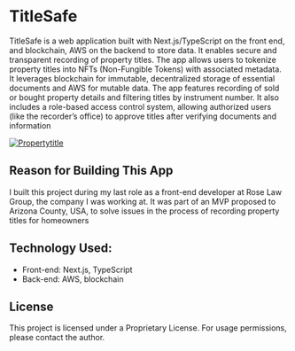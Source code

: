 # TitleSafe

TitleSafe is a web application built with Next.js/TypeScript on the front end, and blockchain, AWS on the backend to store data. It enables secure and transparent recording of property titles. The app allows users to tokenize property titles into NFTs (Non-Fungible Tokens) with associated metadata. It leverages blockchain for immutable, decentralized storage of essential documents and AWS for mutable data. The app features recording of sold or bought property details and filtering titles by instrument number. It also includes a role-based access control system, allowing authorized users (like the recorder’s office) to approve titles after verifying documents and information

<a href="https://ibb.co/0rc1Cw0"><img src="https://i.ibb.co/Wf67kTr/Propertytitle.png" alt="Propertytitle" border="0"></a>

## Reason for Building This App

I built this project during my last role as a front-end developer at Rose Law Group, the company I was working at. It was part of an MVP proposed to Arizona County, USA, to solve issues in the process of recording property titles for homeowners

## Technology Used:

- Front-end: Next.js, TypeScript
- Back-end: AWS, blockchain

## License

This project is licensed under a Proprietary License. For usage permissions, please contact the author.
